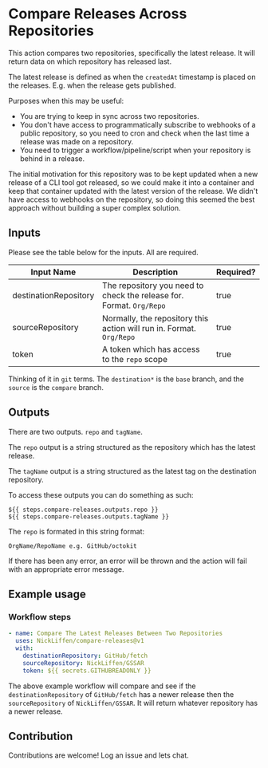 # Compare Releases Across Repositories

This action compares two repositories, specifically the latest release. It will return data on which repository has released last. 

The latest release is defined as when the `createdAt` timestamp is placed on the releases. E.g. when the release gets published. 

Purposes when this may be useful:

- You are trying to keep in sync across two repositories. 
- You don't have access to programmatically subscribe to webhooks of a public repository, so you need to cron and check when the last time a release was made on a repository. 
- You need to trigger a workflow/pipeline/script when your repository is behind in a release.

The initial motivation for this repository was to be kept updated when a new release of a CLI tool got released, so we could make it into a container and keep that container updated with the latest version of the release. We didn't have access to webhooks on the repository, so doing this seemed the best approach without building a super complex solution. 

## Inputs

Please see the table below for the inputs. All are required.

| Input Name              | Description                                                            | Required? |
|-------------------------|------------------------------------------------------------------------|-----------|
| destinationRepository   | The repository you need to check the release for. Format. `Org/Repo`   | true      |
| sourceRepository        | Normally, the repository this action will run in. Format. `Org/Repo`   | true      |
| token                   | A token which has access to the `repo` scope                           | true      |


Thinking of it in `git` terms. The `destination*` is the `base` branch, and the `source` is the `compare` branch. 

## Outputs

There are two outputs. `repo` and `tagName`. 

The `repo` output is a string structured as the repository which has the latest release. 

The `tagName` output is a string structured as the latest tag on the destination repository.

To access these outputs you can do something as such: 

```
${{ steps.compare-releases.outputs.repo }}
${{ steps.compare-releases.outputs.tagName }}
```

The `repo` is formated in this string format:

```
OrgName/RepoName e.g. GitHub/octokit
```

If there has been any error, an error will be thrown and the action will fail with an appropriate error message.  

## Example usage

### Workflow steps

```yaml
- name: Compare The Latest Releases Between Two Repositories
  uses: NickLiffen/compare-releases@v1
  with:
    destinationRepository: GitHub/fetch
    sourceRepository: NickLiffen/GSSAR
    token: ${{ secrets.GITHUBREADONLY }}
```

The above example workflow will compare and see if the `destinationRepository` of `GitHub/fetch` has a newer release then the `sourceRepository` of `NickLiffen/GSSAR`. It will return whatever repository has a newer release. 

## Contribution

Contributions are welcome! Log an issue and lets chat.